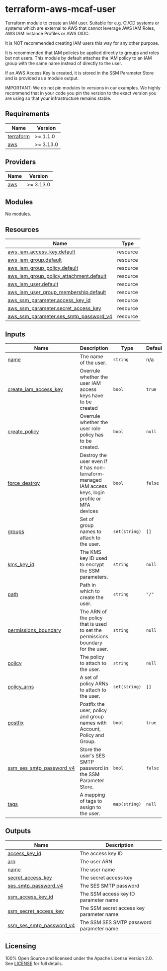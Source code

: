 # terraform-aws-mcaf-user

Terraform module to create an IAM user. Suitable for e.g. CI/CD systems or systems which are external to AWS that cannot leverage AWS IAM Roles, AWS IAM Instance Profiles or AWS OIDC.

It is NOT recommended creating IAM users this way for any other purpose.

It is recommended that IAM policies be applied directly to groups and roles but not users. This module by default attaches the IAM policy to an IAM group with the same name instead of directly to the user.

If an AWS Access Key is created, it is stored in the SSM Parameter Store and is provided as a module output.

IMPORTANT: We do not pin modules to versions in our examples. We highly recommend that in your code you pin the version to the exact version you are using so that your infrastructure remains stable.

<!-- BEGIN_TF_DOCS -->
## Requirements

| Name | Version |
|------|---------|
| <a name="requirement_terraform"></a> [terraform](#requirement\_terraform) | >= 1.1.0 |
| <a name="requirement_aws"></a> [aws](#requirement\_aws) | >= 3.13.0 |

## Providers

| Name | Version |
|------|---------|
| <a name="provider_aws"></a> [aws](#provider\_aws) | >= 3.13.0 |

## Modules

No modules.

## Resources

| Name | Type |
|------|------|
| [aws_iam_access_key.default](https://registry.terraform.io/providers/hashicorp/aws/latest/docs/resources/iam_access_key) | resource |
| [aws_iam_group.default](https://registry.terraform.io/providers/hashicorp/aws/latest/docs/resources/iam_group) | resource |
| [aws_iam_group_policy.default](https://registry.terraform.io/providers/hashicorp/aws/latest/docs/resources/iam_group_policy) | resource |
| [aws_iam_group_policy_attachment.default](https://registry.terraform.io/providers/hashicorp/aws/latest/docs/resources/iam_group_policy_attachment) | resource |
| [aws_iam_user.default](https://registry.terraform.io/providers/hashicorp/aws/latest/docs/resources/iam_user) | resource |
| [aws_iam_user_group_membership.default](https://registry.terraform.io/providers/hashicorp/aws/latest/docs/resources/iam_user_group_membership) | resource |
| [aws_ssm_parameter.access_key_id](https://registry.terraform.io/providers/hashicorp/aws/latest/docs/resources/ssm_parameter) | resource |
| [aws_ssm_parameter.secret_access_key](https://registry.terraform.io/providers/hashicorp/aws/latest/docs/resources/ssm_parameter) | resource |
| [aws_ssm_parameter.ses_smtp_password_v4](https://registry.terraform.io/providers/hashicorp/aws/latest/docs/resources/ssm_parameter) | resource |

## Inputs

| Name | Description | Type | Default | Required |
|------|-------------|------|---------|:--------:|
| <a name="input_name"></a> [name](#input\_name) | The name of the user. | `string` | n/a | yes |
| <a name="input_create_iam_access_key"></a> [create\_iam\_access\_key](#input\_create\_iam\_access\_key) | Overrule whether the user IAM access keys have to be created | `bool` | `true` | no |
| <a name="input_create_policy"></a> [create\_policy](#input\_create\_policy) | Overrule whether the user role policy has to be created. | `bool` | `null` | no |
| <a name="input_force_destroy"></a> [force\_destroy](#input\_force\_destroy) | Destroy the user even if it has non-terraform-managed IAM access keys, login profile or MFA devices | `bool` | `false` | no |
| <a name="input_groups"></a> [groups](#input\_groups) | Set of group names to attach to the user. | `set(string)` | `[]` | no |
| <a name="input_kms_key_id"></a> [kms\_key\_id](#input\_kms\_key\_id) | The KMS key ID used to encrypt the SSM parameters. | `string` | `null` | no |
| <a name="input_path"></a> [path](#input\_path) | Path in which to create the user. | `string` | `"/"` | no |
| <a name="input_permissions_boundary"></a> [permissions\_boundary](#input\_permissions\_boundary) | The ARN of the policy that is used to set the permissions boundary for the user. | `string` | `null` | no |
| <a name="input_policy"></a> [policy](#input\_policy) | The policy to attach to the user. | `string` | `null` | no |
| <a name="input_policy_arns"></a> [policy\_arns](#input\_policy\_arns) | A set of policy ARNs to attach to the user. | `set(string)` | `[]` | no |
| <a name="input_postfix"></a> [postfix](#input\_postfix) | Postfix the user, policy and group names with Account, Policy and Group. | `bool` | `true` | no |
| <a name="input_ssm_ses_smtp_password_v4"></a> [ssm\_ses\_smtp\_password\_v4](#input\_ssm\_ses\_smtp\_password\_v4) | Store the user's SES SMTP password in the SSM Parameter Store. | `bool` | `false` | no |
| <a name="input_tags"></a> [tags](#input\_tags) | A mapping of tags to assign to the user. | `map(string)` | `null` | no |

## Outputs

| Name | Description |
|------|-------------|
| <a name="output_access_key_id"></a> [access\_key\_id](#output\_access\_key\_id) | The access key ID |
| <a name="output_arn"></a> [arn](#output\_arn) | The user ARN |
| <a name="output_name"></a> [name](#output\_name) | The user name |
| <a name="output_secret_access_key"></a> [secret\_access\_key](#output\_secret\_access\_key) | The secret access key |
| <a name="output_ses_smtp_password_v4"></a> [ses\_smtp\_password\_v4](#output\_ses\_smtp\_password\_v4) | The SES SMTP password |
| <a name="output_ssm_access_key_id"></a> [ssm\_access\_key\_id](#output\_ssm\_access\_key\_id) | The SSM access key ID parameter name |
| <a name="output_ssm_secret_access_key"></a> [ssm\_secret\_access\_key](#output\_ssm\_secret\_access\_key) | The SSM secret access key parameter name |
| <a name="output_ssm_ses_smtp_password_v4"></a> [ssm\_ses\_smtp\_password\_v4](#output\_ssm\_ses\_smtp\_password\_v4) | The SSM SES SMTP password parameter name |
<!-- END_TF_DOCS -->

## Licensing

100% Open Source and licensed under the Apache License Version 2.0. See [LICENSE](https://github.com/schubergphilis/terraform-aws-mcaf-user/blob/master/LICENSE) for full details.
